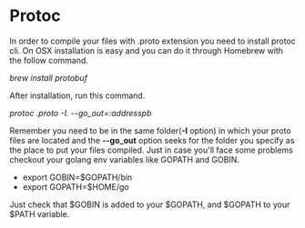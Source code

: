 # Protoc
In order to compile your files with .proto extension you need to install protoc cli. On OSX installation is easy and you can do it through Homebrew with the follow command. 

*brew install protobuf*

After installation, run this command.

*protoc .proto -I. --go_out=:addresspb* 

Remember you need to be in the same folder(**-I** option) in which your proto files are located and the **--go_out** option seeks for the folder you specify as the place to put your files compiled. Just in case you'll face some problems checkout your golang env variables like GOPATH and GOBIN.

 - export GOBIN=$GOPATH/bin    
 - export GOPATH=$HOME/go

Just check that $GOBIN is added to your $GOPATH, and $GOPATH to your $PATH variable.
